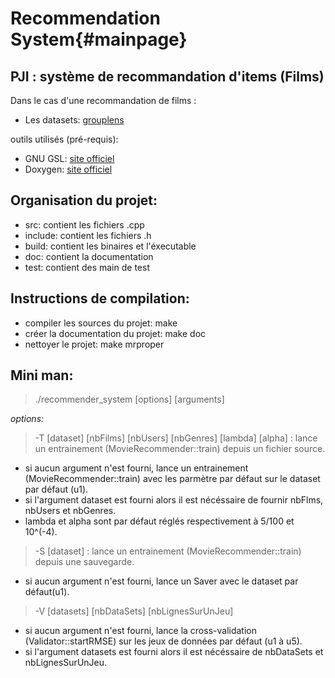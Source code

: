 Recommendation System{#mainpage}
=========

## PJI : système de recommandation d'items (Films)

Dans le cas d'une recommandation de films :
* Les datasets: [grouplens](http://grouplens.org/datasets/movielens/)

outils utilisés (pré-requis):
* GNU GSL: [site officiel](http://www.gnu.org/software/gsl/)
* Doxygen: [site officiel](http://www.doxygen.org)

## Organisation du projet:
* src: contient les fichiers .cpp
* include: contient les fichiers .h
* build: contient les binaires et l'éxecutable
* doc: contient la documentation
* test: contient des main de test


## Instructions de compilation:
* compiler les sources du projet: make
* créer la documentation du projet: make doc
* nettoyer le projet: make mrproper

## Mini man:

> ./recommender_system [options] [arguments]

*options:*

> -T [dataset] [nbFilms] [nbUsers] [nbGenres] [lambda] [alpha] : lance un entrainement (MovieRecommender::train) depuis un fichier source.
* si aucun argument n'est fourni, lance un entrainement (MovieRecommender::train) avec les parmètre par défaut sur le dataset par défaut (u1).
* si l'argument dataset est fourni alors il est nécéssaire de fournir nbFlms, nbUsers et nbGenres.
* lambda et alpha sont par défaut réglés respectivement à 5/100 et 10^(-4).

> -S [dataset] : lance un entrainement (MovieRecommender::train) depuis une sauvegarde.
* si aucun argument n'est fourni, lance un Saver avec le dataset par défaut(u1).

> -V [datasets] [nbDataSets] [nbLignesSurUnJeu]
* si aucun argument n'est fourni, lance la cross-validation (Validator::startRMSE) sur les jeux de données par défaut (u1 à u5).
* si l'argument datasets est fourni alors il est nécéssaire de nbDataSets et nbLignesSurUnJeu.